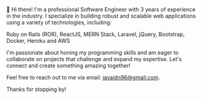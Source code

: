 👋 Hi there! I'm a professional Software Engineer with 3 years of experience in the industry. I specialize in building robust and scalable web applications using a variety of technologies, including:

Ruby on Rails (ROR),
ReactJS,
MERN Stack,
Laravel,
jQuery,
Bootstrap,
Docker,
Heroku and AWS

I'm passionate about honing my programming skills and am eager to collaborate on projects that challenge and expand my expertise. Let's connect and create something amazing together!

Feel free to reach out to me via email: javaidn96@gmail.com.

Thanks for stopping by!

